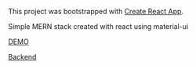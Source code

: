 This project was bootstrapped with [Create React App](https://github.com/facebook/create-react-app).

Simple MERN stack created with react using material-ui

[DEMO](https://places-app.netlify.app/)

[Backend](https://github.com/oddhus/places-app-with-material-ui-backend)
